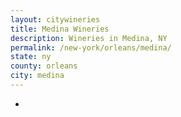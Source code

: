```yaml
---
layout: citywineries
title: Medina Wineries
description: Wineries in Medina, NY
permalink: /new-york/orleans/medina/
state: ny
county: orleans
city: medina
---
```

-
